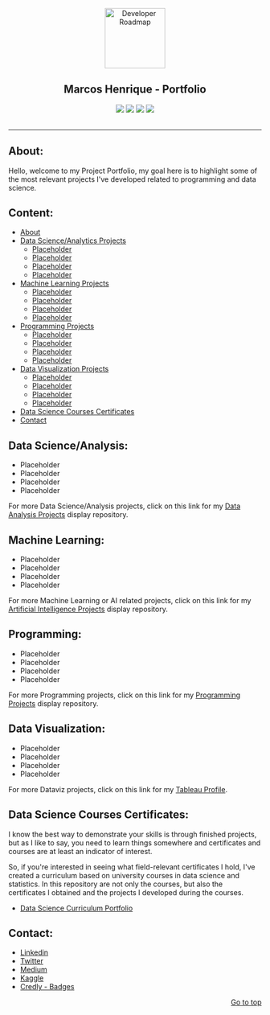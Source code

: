 <p align="center">
  <a href="https://github.com/marcoshsq/Marcos_Henrique_Portfolio">
    <img src="https://cdn-icons-png.flaticon.com/512/1643/1643996.png" alt="Developer Roadmap" width="120" height="120">
  </a>
</p>
  <h2 align="center">Marcos Henrique - Portfolio</h2>
 <div align="center"> 
  <a href="https://twitter.com/marcoshsq" target="_blank"><img src="https://img.shields.io/badge/Twitter-1DA1F2?style=for-the-badge&logo=twitter&logoColor=white" target="_blank"></a>
  <a href="https://www.linkedin.com/in/marcoshsq/" target="_blank"><img src="https://img.shields.io/badge/-LinkedIn-%230077B5?style=for-the-badge&logo=linkedin&logoColor=white" target="_blank"></a> 
  <a href="https://medium.com/@marcoshsq" target="_blank"><img src="https://img.shields.io/badge/Medium-12100E?style=for-the-badge&logo=medium&logoColor=white" target="_blank"></a> 
  <a href="https://www.kaggle.com/marcoshsq" target="_blank"><img src="https://img.shields.io/badge/Kaggle-20BEFF?style=for-the-badge&logo=Kaggle&logoColor=white" target="_blank"></a>
</div>
<br>

---

<h2 align="left">About:</h2>

Hello, welcome to my Project Portfolio, my goal here is to highlight some of the most relevant projects I've developed related to programming and data science.

<h2 align="left">Content:</h2>

- [About](https://github.com/marcoshsq/Marcos_Henrique_Portfolio#about)
- [Data Science/Analytics Projects](https://github.com/marcoshsq/Marcos_Henrique_Portfolio#data-scienceanalysis)
  + [Placeholder](Placeholder)
  + [Placeholder](Placeholder)
  + [Placeholder](Placeholder)
  + [Placeholder](Placeholder)
- [Machine Learning Projects](https://github.com/marcoshsq/Marcos_Henrique_Portfolio#machine-learning)
  + [Placeholder](Placeholder)
  + [Placeholder](Placeholder)
  + [Placeholder](Placeholder)
  + [Placeholder](Placeholder)
- [Programming Projects](https://github.com/marcoshsq/Marcos_Henrique_Portfolio#programming)
  + [Placeholder](Placeholder)
  + [Placeholder](Placeholder)
  + [Placeholder](Placeholder)
  + [Placeholder](Placeholder)
- [Data Visualization Projects](https://github.com/marcoshsq/Marcos_Henrique_Portfolio#data-visualization)
  + [Placeholder](Placeholder)
  + [Placeholder](Placeholder)
  + [Placeholder](Placeholder)
  + [Placeholder](Placeholder)
- [Data Science Courses Certificates](https://github.com/marcoshsq/Marcos_Henrique_Portfolio#data-science-courses-certificates)
- [Contact](https://github.com/marcoshsq/Marcos_Henrique_Portfolio#contact)

<h2 align="left">Data Science/Analysis:</h2> 

- Placeholder 
- Placeholder
- Placeholder
- Placeholder

For more Data Science/Analysis projects, click on this link for my [Data Analysis Projects](https://github.com/marcoshsq/Data_Analysis_Projects) display repository.

<h2 align="left">Machine Learning:</h2>

- Placeholder
- Placeholder
- Placeholder
- Placeholder

For more Machine Learning or AI related projects, click on this link for my [Artificial Intelligence Projects](https://github.com/marcoshsq/Artificial_Intelligence_Projects) display repository.

<h2 align="left">Programming:</h2>

- Placeholder
- Placeholder
- Placeholder
- Placeholder 

For more Programming projects, click on this link for my [Programming Projects](https://github.com/marcoshsq/Programming_Projects) display repository.

<h2 align="left">Data Visualization:</h2>

- Placeholder
- Placeholder
- Placeholder
- Placeholder

For more Dataviz projects, click on this link for my [Tableau Profile](https://public.tableau.com/app/profile/marcoshsq).

<h2 align="left">Data Science Courses Certificates:</h2>

I know the best way to demonstrate your skills is through finished projects, but as I like to say, you need to learn things somewhere and certificates and courses are at least an indicator of interest.

So, if you're interested in seeing what field-relevant certificates I hold, I've created a curriculum based on university courses in data science and statistics. In this repository are not only the courses, but also the certificates I obtained and the projects I developed during the courses.

- [Data Science Curriculum Portfolio](https://github.com/marcoshsq/DS_Degree_Curriculum_Portfolio)

<h2 align="left">Contact:</h2>

- [Linkedin](https://www.linkedin.com/in/marcoshsq/)
- [Twitter](https://twitter.com/marcoshsq)
- [Medium](https://medium.com/@marcoshsq)
- [Kaggle](https://www.kaggle.com/marcoshsq)
- [Credly - Badges](https://www.credly.com/users/marcoshsq)

<div align="right">
  
[Go to top](https://github.com/marcoshsq/Marcos_Henrique_Portfolio#marcos-henrique---data-analysis-portfolio)
 
</div>
